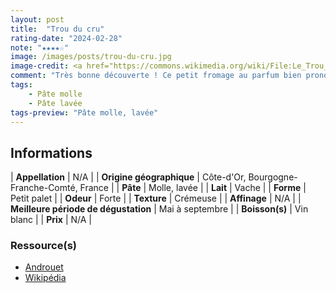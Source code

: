 ```yaml
---
layout: post
title:  "Trou du cru"
rating-date: "2024-02-28"
note: "★★★★☆"
image: /images/posts/trou-du-cru.jpg
image-credit: <a href="https://commons.wikimedia.org/wiki/File:Le_Trou_Du_Cru.jpg">Tristan Ferne from UK</a>, <a href="https://creativecommons.org/licenses/by/2.0">CC BY 2.0</a>, via Wikimedia Commons
comment: "Très bonne découverte ! Ce petit fromage au parfum bien prononcé (affiné avec du marc de Bourgogne), agite les papilles avec ses arômes puissants ! Bonne tenue en bouche, il se rapproche de l’Époisses."
tags:
    - Pâte molle
    - Pâte lavée
tags-preview: "Pâte molle, lavée"
---
```


## Informations

| **Appellation** | N/A |
| **Origine géographique** | Côte-d'Or, Bourgogne-Franche-Comté, France |
| **Pâte** | Molle, lavée |
| **Lait** | Vache |
| **Forme** | Petit palet |
| **Odeur** | Forte |
| **Texture** | Crémeuse |
| **Affinage** | N/A |
| **Meilleure période de dégustation** | Mai à septembre |
| **Boisson(s)** | Vin blanc |
| **Prix** | N/A |

### Ressource(s)
* [Androuet](https://androuet.com/trou-du-cru-197.html)
* [Wikipédia](https://fr.wikipedia.org/wiki/Le_Trou_du_Cru)
